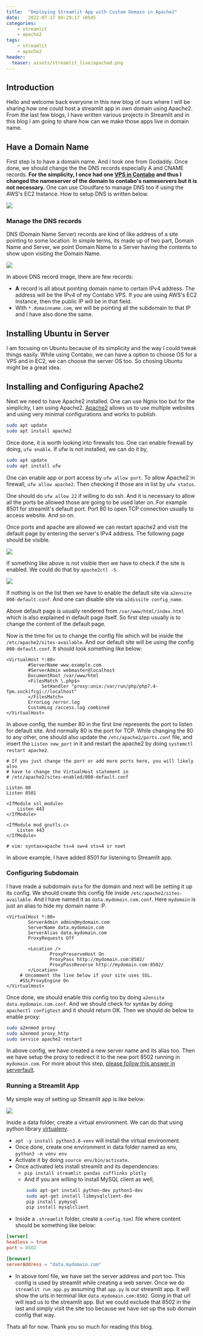```yaml
---
title:  "Deploying Streamlit App with Custom Domain in Apache2"
date:   2022-07-17 09:29:17 +0545
categories:
    - streamlit
    - apache2
tags:
    - streamlit
    - apache2
header:
  teaser: assets/streamlit_live/apached.png
---
```

## Introduction

Hello and welcome back everyone in this new blog of ours where I will be sharing how one could host a streamlit app in own domain using Apache2. From the last few blogs, I have written various projects in Streamlit and in this blog I am going to share how can we make those apps live in domain name.

## Have a Domain Name
First step is to have a domain name. And I took one from Godaddy. Once done, we should change the the DNS records especially A and CNAME records. **For the simplicity, I once had one [VPS in Contabo](https://contabo.com/en/) and thus I changed the nameserver of the domain to contabo's nameservers but it is not necessary.** One can use Cloudfare to manage DNS too if using the AWS's EC2 Instance. How to setup DNS is written below.

![]({{site.url}}/assets/streamlit_live/godaddy_ns.png)

### Manage the DNS records
DNS (Domain Name Server) records are kind of like address of a site pointing to some location. In simple terms, its made up of two part, Domain Name and Server, we point Domain Name to a Server having the contents to show upon visiting the Domain Name.

![]({{site.url}}/assets/streamlit_live/dns.png)

In above DNS record image, there are few records:
* **A** record is all about pointing domain name to certain IPv4 address. The address will be the IPv4 of my Contabo VPS. If you are using AWS's EC2 Instance, then the public IP will be in that field.
* With `*.domainname.com`, we will be pointing all the subdomain to that IP and I have also done the same. 

## Installing Ubuntu in Server

I am focusing on Ubuntu because of its simplicity and the way I could tweak things easily. While using Contabo, we can have a option to choose OS for a VPS and in EC2, we can choose the server OS too. So chosing Ubuntu might be a great idea.

## Installing and Configuring Apache2
Next we need to have Apache2 installed. One can use Ngnix too but for the simplicity, I am using Apache2. [Apache2](https://ubuntu.com/tutorials/install-and-configure-apache#1-overview) allows us to use multiple websites and using very minimal configurations and works to publish.

```bash
sudo apt update
sudo apt install apache2
```

Once done, it is worth looking into firewalls too. One can enable firewall by doing, `ufw enable`. If ufw is not installed, we can do it by, 
```bash
sudo apt update
sudo apt install ufw
```

One can enable app or port access by `ufw allow port`. To allow Apache2 in firewall, `ufw allow apache2`. Then checking if those are in list by `ufw status`.

One should do `ufw allow 22` if willing to do ssh. And it is necessary to allow all the ports be allowed those are going to be used later on. For example 8501 for streamlit's default port. Port 80 to open TCP connection usually to access website. And so on.

Once ports and apache are allowed we can restart apache2 and visit the default page by entering the server's IPv4 address. The following page should be visible.

![]({{site.url}}/assets/streamlit_live/apached.png)

If something like above is not visible then we have to check if the site is enabled. We could do that by `apache2ctl -S`.

![]({{site.url}}/assets/streamlit_live/list_site.png)

If nothing is on the list then we have to enable the default site via `a2ensite 000-default.conf`. And one can disable site via `a2dissite config_name`.

Above default page is usually rendered from `/var/www/html/index.html` which is also explained in default page itself. So first step usually is to change the content of the default page.

Now is the time for us to change the config file which will be inside the `/etc/apache2/sites-available`. And our default site will be using the config `000-default.conf`. It should look something like below:

```
<VirtualHost *:80>
        #ServerName www.example.com
        #ServerAdmin webmaster@localhost
        DocumentRoot /var/www/html
        <FilesMatch \.php$>
             SetHandler "proxy:unix:/var/run/php/php7.4-fpm.sock|fcgi://localhost"
        </FilesMatch>
        ErrorLog /error.log
        CustomLog /access.log combined
</VirtualHost>
```

In above config, the number 80 in the first line represents the port to listen for default site. And normally 80 is the port for TCP. While changing the 80 to any other, one should also update the `/etc/apache2/ports.conf` file, and insert the `Listen new_port` in it and restart the apache2 by doing `systemctl restart apache2`.

```
# If you just change the port or add more ports here, you will likely also
# have to change the VirtualHost statement in
# /etc/apache2/sites-enabled/000-default.conf

Listen 80
Listen 8501

<IfModule ssl_module>
	Listen 443
</IfModule>

<IfModule mod_gnutls.c>
	Listen 443
</IfModule>

# vim: syntax=apache ts=4 sw=4 sts=4 sr noet
```

In above example, I have added 8501 for listening to Streamlit app.

### Configuring Subdomain

I have made a subdomain `data` for the domain and next will be setting it up its config. We should create this config file inside `/etc/apache2/sites-available`. And I have named it as `data.mydomain.com.conf`. Here `mydomain` is just an alias to hide my domain name :P.

```
<VirtualHost *:80>
        ServerAdmin admin@mydomain.com
        ServerName data.mydomain.com
        ServerAlias data.mydomain.com
        ProxyRequests Off

        <Location />
                ProxyPreserveHost On
                ProxyPass http://mydomain.com:8502/
                ProxyPassReverse http://mydomain.com:8502/
        </Location>
     # Uncomment the line below if your site uses SSL.
     #SSLProxyEngine On
</VirtualHost>
```

Once done, we should enable this config too by doing `a2ensite data.mydomain.com.conf`. And we should check for syntax by doing `apachectl configtest` and it should return OK. Then we should do below to enable proxy:

```bash
sudo a2enmod proxy
sudo a2enmod proxy_http
sudo service apache2 restart
```

In above config, we have created a new server name and its alias too. Then we have setup the proxy to redirect it to the new port 8502 running in `mydomain.com`. For more about this step, [please follow this answer in serverfault](https://serverfault.com/a/749876).

### Running a Streamlit App
My simple way of setting up Streamlit app is like below:

![]({{site.url}}/assets/streamlit_live/app_str.png)

Inside a data folder, create a virtual environment. We can do that using python library [virtualenv](https://packaging.python.org/en/latest/guides/installing-using-pip-and-virtual-environments/).
* `apt -y install python3.8-venv` will install the virtual environment.
* Once done, create one environment in data folder named as env, `python3 -m venv env`
* Activate it by doing `source env/bin/activate`.
* Once activated lets install streamlit and its dependencies:
    * `pip install streamlit pandas cufflinks plotly`
    * And if you are willing to install MySQL client as well, 
    ```bash
        sudo apt-get install python-dev python3-dev
        sudo apt-get install libmysqlclient-dev
        pip install pymysql
        pip install mysqlclient
    ```
* Inside a `.streamlit` folder, create a `config.toml` file where content should be something like below:

```toml
[server]
headless = true
port = 8502

[browser]
serverAddress = "data.mydomain.com"
```

* In above toml file, we have set the server address and port too. This config is used by streamlit while creating a web server. Once we do `streamlit run app.py` assuming that `app.py` is our streamlit app. It will show the urls in terminal like `data.mydomain.com:8502`. Going in that url will lead us to the streamlit app. But we could exclude that 8502 in the last and simply visit the site too because we have set up the sub domain config that way.
 

Thats all for now. Thank you so much for reading this blog.


